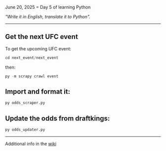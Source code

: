 June 20, 2025 = Day 5 of learning Python

_"Write it in English, translate it to Python"._

***
## Get the next UFC event
To get the upcoming UFC event:

```python
cd next_event/next_event
```
then:
```python
py -m scrapy crawl event
```
## Import and format it:

``` python
py odds_scraper.py
```
## Update the odds from draftkings:

``` python
py odds_updater.py
```
***
Additional info in the [wiki](https://github.com/socialatm/draftkings/wiki)
